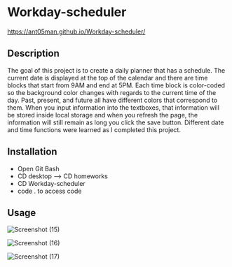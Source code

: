 # Workday-scheduler
https://ant05man.github.io/Workday-scheduler/

## Description

The goal of this project is to create a daily planner that has a schedule. The current date is displayed at the top of the calendar and there are time blocks that start from 9AM and end at 5PM. Each time block is color-coded so the background color changes with regards to the current time of the day. Past, present, and future all have different colors that correspond to them. When you input information into the textboxes, that information will be stored inside local storage and when you refresh the page, the information will still remain as long you click the save button. Different date and time functions were learned as I completed this project.

## Installation
-  Open Git Bash
-  CD desktop --> CD homeworks
-  CD Workday-scheduler
-  code . to access code

## Usage

![Screenshot (15)](https://github.com/ant05man/Workday-scheduler/assets/132954354/56ad7834-f494-4326-bc94-5e6b57f7ae2c)


![Screenshot (16)](https://github.com/ant05man/Workday-scheduler/assets/132954354/10f65f5f-5c5c-4921-8eb2-09ed7bebf234)

![Screenshot (17)](https://github.com/ant05man/Workday-scheduler/assets/132954354/35059e00-dbae-4a08-8d51-165fc60566aa)





